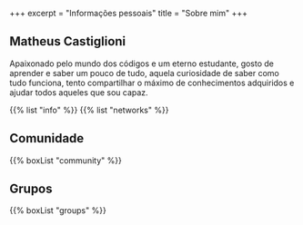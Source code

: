 +++
excerpt = "Informações pessoais"
title = "Sobre mim"
+++

## Matheus Castiglioni

Apaixonado pelo mundo dos códigos e um eterno estudante, gosto de aprender e saber um pouco de tudo, aquela curiosidade de saber como tudo funciona, tento compartilhar o máximo de conhecimentos adquiridos e ajudar todos aqueles que sou capaz.

{{% list "info" %}}
{{% list "networks" %}}

## Comunidade

{{% boxList "community" %}}

## Grupos
{{% boxList "groups" %}}
